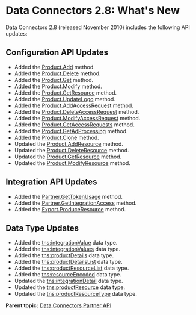 # Data Connectors 2.8: What's New

Data Connectors 2.8 \(released November 2010\) includes the following API updates:

## Configuration API Updates

-   Added the [Product.Add](Genesis_API/config_api/r_prod_add.md#) method.
-   Added the [Product.Delete](Genesis_API/config_api/r_prod_delete.md#) method.
-   Added the [Product.Get](Genesis_API/config_api/r_prod_get.md#) method.
-   Added the [Product.Modify](Genesis_API/config_api/r_prod_modify.md#) method.
-   Added the [Product.GetResource](Genesis_API/config_api/r_prod_getResource.md#) method.
-   Added the [Product.UpdateLogo](Genesis_API/config_api/r_prod_UpdateLogo.md#) method.
-   Added the [Product.AddAccessRequest](Genesis_API/config_api/r_prod_addAccessRequest.md#) method.
-   Added the [Product.DeleteAccessRequest](Genesis_API/config_api/r_prod_deleteAccessRequest.md#) method.
-   Added the [Product.ModifyAccessRequest](Genesis_API/config_api/r_prod_modifyAccessRequest.md#) method.
-   Added the [Product.GetAccessRequests](Genesis_API/config_api/r_prod_getAccessRequests.md#) method.
-   Added the [Product.GetAdProcessing](Genesis_API/config_api/r_prod_getAdProcessing.md#) method.
-   Added the [Product.Clone](Genesis_API/config_api/r_prod_clone.md#) method.
-   Updated the [Product.AddResource](Genesis_API/config_api/r_prod_addResource.md#) method.
-   Updated the [Product.DeleteResource](Genesis_API/config_api/r_prod_deleteResource.md#) method.
-   Updated the [Product.GetResource](Genesis_API/config_api/r_prod_getResource.md#) method.
-   Updated the [Product.ModifyResource](Genesis_API/config_api/r_prod_modifyResource.md#) method.

## Integration API Updates

-   Added the [Partner.GetTokenUsage](Genesis_API/integration_api/r_getTokenUsage.md#) method.
-   Added the [Partner.GetIntegrationAccess](Genesis_API/integration_api/r_getIntegrationAccess.md#) method.
-   Added the [Export.ProduceResource](Genesis_API/integration_api/r_produceResource.md#) method.

## Data Type Updates

-   Added the [tns:integrationValue](data_types/r_datatype_integrationValue.md#) data type.
-   Added the [tns:integrationValues](data_types/r_datatype_integrationValues.md#) data type.
-   Added the [tns:productDetails](data_types/r_datatype_productDetails.md#) data type.
-   Added the [tns:productDetailsList](data_types/r_datatype_productDetailsList.md#) data type.
-   Added the [tns:productResourceList](data_types/r_datatype_productResourceList.md#) data type.
-   Added the [tns:resourceEncoded](data_types/r_datatype_resourceEncoded.md#) data type.
-   Updated the [tns:integrationDetail](data_types/r_datatype_integrationDetail.md#) data type.
-   Updated the [tns:productResource](data_types/r_datatype_productResource.md#) data type.
-   Updated the [tns:productResourceType](data_types/r_datatype_productResourceType_enum.md#) data type.

**Parent topic:** [Data Connectors Partner API](Overview/c_genapi_overview.md)

